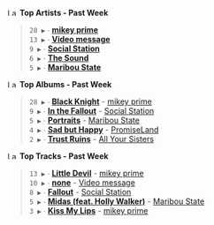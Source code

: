 <!--START_LASTFM_ARTISTS:{"period": "7day", "rows": 5}-->
<a href="https://last.fm" target="_blank"><img src="https://user-images.githubusercontent.com/17434202/215290617-e793598d-d7c9-428f-9975-156db1ba89cc.svg" alt="Last.fm Logo" width="18" height="13"/></a> **Top Artists - Past Week**

> `28 ▶️` ∙ **[mikey prime](https://www.last.fm/music/mikey+prime)**<br/>
> `13 ▶️` ∙ **[Video message](https://www.last.fm/music/Video+message)**<br/>
> `9 ▶️` ∙ **[Social Station](https://www.last.fm/music/Social+Station)**<br/>
> `6 ▶️` ∙ **[The Sound](https://www.last.fm/music/The+Sound)**<br/>
> `5 ▶️` ∙ **[Maribou State](https://www.last.fm/music/Maribou+State)**<br/>
<!--END_LASTFM_ARTISTS-->

<!--START_LASTFM_ALBUMS:{"period": "7day", "rows": 5}-->
<a href="https://last.fm" target="_blank"><img src="https://user-images.githubusercontent.com/17434202/215290617-e793598d-d7c9-428f-9975-156db1ba89cc.svg" alt="Last.fm Logo" width="18" height="13"/></a> **Top Albums - Past Week**

> `28 ▶️` ∙ **[Black Knight](https://www.last.fm/music/mikey+prime/Black+Knight)** - [mikey prime](https://www.last.fm/music/mikey+prime)<br/>
> `9 ▶️` ∙ **[In the Fallout](https://www.last.fm/music/Social+Station/In+the+Fallout)** - [Social Station](https://www.last.fm/music/Social+Station)<br/>
> `5 ▶️` ∙ **[Portraits](https://www.last.fm/music/Maribou+State/Portraits)** - [Maribou State](https://www.last.fm/music/Maribou+State)<br/>
> `4 ▶️` ∙ **[Sad but Happy](https://www.last.fm/music/PromiseLand/Sad+but+Happy)** - [PromiseLand](https://www.last.fm/music/PromiseLand)<br/>
> `2 ▶️` ∙ **[Trust Ruins](https://www.last.fm/music/All+Your+Sisters/Trust+Ruins)** - [All Your Sisters](https://www.last.fm/music/All+Your+Sisters)<br/>
<!--END_LASTFM_ALBUMS-->

<!--START_LASTFM_TRACKS:{"period": "7day", "rows": 5}-->
<a href="https://last.fm" target="_blank"><img src="https://user-images.githubusercontent.com/17434202/215290617-e793598d-d7c9-428f-9975-156db1ba89cc.svg" alt="Last.fm Logo" width="18" height="13"/></a> **Top Tracks - Past Week**

> `13 ▶️` ∙ **[Little Devil](https://www.last.fm/music/mikey+prime/_/Little+Devil)** - [mikey prime](https://www.last.fm/music/mikey+prime)<br/>
> `10 ▶️` ∙ **[none](https://www.last.fm/music/Video+message/_/none)** - [Video message](https://www.last.fm/music/Video+message)<br/>
> `8 ▶️` ∙ **[Fallout](https://www.last.fm/music/Social+Station/_/Fallout)** - [Social Station](https://www.last.fm/music/Social+Station)<br/>
> `5 ▶️` ∙ **[Midas (feat. Holly Walker)](https://www.last.fm/music/Maribou+State/_/Midas+(feat.+Holly+Walker))** - [Maribou State](https://www.last.fm/music/Maribou+State)<br/>
> `3 ▶️` ∙ **[Kiss My Lips](https://www.last.fm/music/mikey+prime/_/Kiss+My+Lips)** - [mikey prime](https://www.last.fm/music/mikey+prime)<br/>
<!--END_LASTFM_TRACKS-->